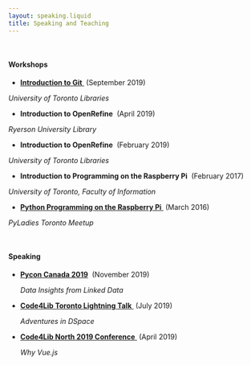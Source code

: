 ```yaml
---
layout: speaking.liquid
title: Speaking and Teaching
---
```


<br>

#### Workshops

* <a href="https://docs.google.com/presentation/d/12bTlX9TLeKlBgRKVjLKifcON3wQde0GvZbGAUD3DaZI/edit?usp=sharing"> __Introduction to Git__ </a> &nbsp;(September 2019)

*University of Toronto Libraries*
* __Introduction to OpenRefine__  &nbsp;(April 2019)

*Ryerson University Library*
* __Introduction to OpenRefine__ &nbsp;(February 2019)

*University of Toronto Libraries*
* __Introduction to Programming on the Raspberry Pi__ &nbsp;(February 2017)

*University of Toronto, Faculty of Information*
* <a href="https://docs.google.com/presentation/d/1bPcJztavFp446BhchM5uzrk3uMNsvPxYTS8gB9Ejzbs/edit?usp=sharing"> __Python Programming on the Raspberry Pi__ </a> &nbsp;(March 2016)

*PyLadies Toronto Meetup*

<br>


#### Speaking

*  <a href="https://2019.pycon.ca/talks/talk-147/">__Pycon Canada 2019__</a> &nbsp;(November 2019)

    *Data Insights from Linked Data*
* <a href="https://docs.google.com/presentation/d/1OVMHnT2bSTYgIfak2kGk3zRVUUo6vUu8_IMb0-26gLY/edit?usp=sharing"> __Code4Lib Toronto Lightning Talk__ </a> &nbsp;(July 2019)

    *Adventures in DSpace*
*  <a href="https://docs.google.com/presentation/d/14xDy2ylz0JoNm4n8hV2ApfH-dtEUwy7Wq96OnRJpTkI/edit?usp=sharing"> __Code4Lib North 2019 Conference__ </a> &nbsp;(April 2019)

   *Why Vue.js*
